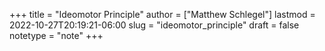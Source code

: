 +++
title = "Ideomotor Principle"
author = ["Matthew Schlegel"]
lastmod = 2022-10-27T20:19:21-06:00
slug = "ideomotor_principle"
draft = false
notetype = "note"
+++
